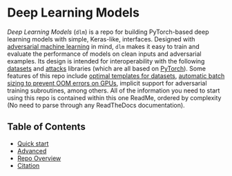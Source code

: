 # Deep Learning Models

_Deep Learning Models_ (`dlm`) is a repo for building PyTorch-based deep
learning models with simple, Keras-like, interfaces. Designed with [adversarial
machine learning](https://arxiv.org/abs/1412.6572) in mind, `dlm` makes it easy
to train and evaluate the performance of models on clean inputs and adversarial
examples. Its design is intended for interoperability with the following
[datasets](https://github.com/sheatsley/datasets) and
[attacks](https://github.com/sheatsley/attacks) libraries (which are all based
on [PyTorch](https://github.com/pytorch/pytorch)). Some features of this repo
include [optimal templates for
datasets](https://github.com/sheatsley/models/blob/main/dlm/templates.py),
[automatic batch sizing to prevent OOM errors on
GPUs](https://github.com/sheatsley/models/blob/main/dlm/models.py#L366),
implicit support for adversarial training subroutines, among others. All of the
information you need to start using this repo is contained within this one
ReadMe, ordered by complexity (No need to parse through any ReadTheDocs
documentation).

## Table of Contents

* [Quick start](#quick-start)
* [Advanced](#quick-start)
* [Repo Overview](#repo-overview)
* [Citation](#citation)
